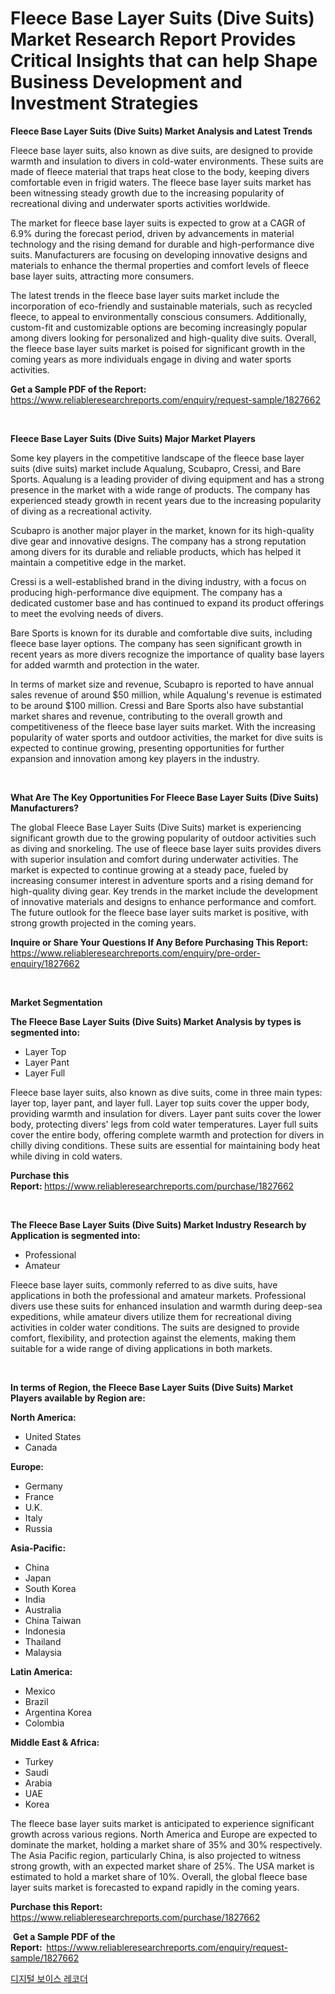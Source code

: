 <p><h1>Fleece Base Layer Suits (Dive Suits) Market Research Report Provides Critical Insights that can help Shape Business Development and Investment Strategies</h1></p><p><strong>Fleece Base Layer Suits (Dive Suits) Market Analysis and Latest Trends</strong></p>
<p><p>Fleece base layer suits, also known as dive suits, are designed to provide warmth and insulation to divers in cold-water environments. These suits are made of fleece material that traps heat close to the body, keeping divers comfortable even in frigid waters. The fleece base layer suits market has been witnessing steady growth due to the increasing popularity of recreational diving and underwater sports activities worldwide.</p><p>The market for fleece base layer suits is expected to grow at a CAGR of 6.9% during the forecast period, driven by advancements in material technology and the rising demand for durable and high-performance dive suits. Manufacturers are focusing on developing innovative designs and materials to enhance the thermal properties and comfort levels of fleece base layer suits, attracting more consumers.</p><p>The latest trends in the fleece base layer suits market include the incorporation of eco-friendly and sustainable materials, such as recycled fleece, to appeal to environmentally conscious consumers. Additionally, custom-fit and customizable options are becoming increasingly popular among divers looking for personalized and high-quality dive suits. Overall, the fleece base layer suits market is poised for significant growth in the coming years as more individuals engage in diving and water sports activities.</p></p>
<p><strong>Get a Sample PDF of the Report:&nbsp;</strong> <a href="https://www.reliableresearchreports.com/enquiry/request-sample/1827662">https://www.reliableresearchreports.com/enquiry/request-sample/1827662</a></p>
<p>&nbsp;</p>
<p><strong>Fleece Base Layer Suits (Dive Suits) Major Market Players</strong></p>
<p><p>Some key players in the competitive landscape of the fleece base layer suits (dive suits) market include Aqualung, Scubapro, Cressi, and Bare Sports. Aqualung is a leading provider of diving equipment and has a strong presence in the market with a wide range of products. The company has experienced steady growth in recent years due to the increasing popularity of diving as a recreational activity.</p><p>Scubapro is another major player in the market, known for its high-quality dive gear and innovative designs. The company has a strong reputation among divers for its durable and reliable products, which has helped it maintain a competitive edge in the market.</p><p>Cressi is a well-established brand in the diving industry, with a focus on producing high-performance dive equipment. The company has a dedicated customer base and has continued to expand its product offerings to meet the evolving needs of divers.</p><p>Bare Sports is known for its durable and comfortable dive suits, including fleece base layer options. The company has seen significant growth in recent years as more divers recognize the importance of quality base layers for added warmth and protection in the water.</p><p>In terms of market size and revenue, Scubapro is reported to have annual sales revenue of around $50 million, while Aqualung's revenue is estimated to be around $100 million. Cressi and Bare Sports also have substantial market shares and revenue, contributing to the overall growth and competitiveness of the fleece base layer suits market. With the increasing popularity of water sports and outdoor activities, the market for dive suits is expected to continue growing, presenting opportunities for further expansion and innovation among key players in the industry.</p></p>
<p>&nbsp;</p>
<p><strong>What Are The Key Opportunities For Fleece Base Layer Suits (Dive Suits) Manufacturers?</strong></p>
<p><p>The global Fleece Base Layer Suits (Dive Suits) market is experiencing significant growth due to the growing popularity of outdoor activities such as diving and snorkeling. The use of fleece base layer suits provides divers with superior insulation and comfort during underwater activities. The market is expected to continue growing at a steady pace, fueled by increasing consumer interest in adventure sports and a rising demand for high-quality diving gear. Key trends in the market include the development of innovative materials and designs to enhance performance and comfort. The future outlook for the fleece base layer suits market is positive, with strong growth projected in the coming years.</p></p>
<p><strong>Inquire or Share Your Questions If Any Before Purchasing This Report:</strong> <a href="https://www.reliableresearchreports.com/enquiry/pre-order-enquiry/1827662">https://www.reliableresearchreports.com/enquiry/pre-order-enquiry/1827662</a></p>
<p>&nbsp;</p>
<p><strong>Market Segmentation</strong></p>
<p><strong>The Fleece Base Layer Suits (Dive Suits) Market Analysis by types is segmented into:</strong></p>
<p><ul><li>Layer Top</li><li>Layer Pant</li><li>Layer Full</li></ul></p>
<p><p>Fleece base layer suits, also known as dive suits, come in three main types: layer top, layer pant, and layer full. Layer top suits cover the upper body, providing warmth and insulation for divers. Layer pant suits cover the lower body, protecting divers' legs from cold water temperatures. Layer full suits cover the entire body, offering complete warmth and protection for divers in chilly diving conditions. These suits are essential for maintaining body heat while diving in cold waters.</p></p>
<p><strong>Purchase this Report:&nbsp;</strong><a href="https://www.reliableresearchreports.com/purchase/1827662">https://www.reliableresearchreports.com/purchase/1827662</a></p>
<p>&nbsp;</p>
<p><strong>The Fleece Base Layer Suits (Dive Suits) Market Industry Research by Application is segmented into:</strong></p>
<p><ul><li>Professional</li><li>Amateur</li></ul></p>
<p><p>Fleece base layer suits, commonly referred to as dive suits, have applications in both the professional and amateur markets. Professional divers use these suits for enhanced insulation and warmth during deep-sea expeditions, while amateur divers utilize them for recreational diving activities in colder water conditions. The suits are designed to provide comfort, flexibility, and protection against the elements, making them suitable for a wide range of diving applications in both markets.</p></p>
<p>&nbsp;</p>
<p><strong>In terms of Region, the Fleece Base Layer Suits (Dive Suits) Market Players available by Region are:</strong></p>
<p>
    <p> <strong> North America: </strong>
        <ul>
            <li>United States</li>
            <li>Canada</li>
        </ul>
        </p> 
    <p> <strong> Europe: </strong>
        <ul>
            <li>Germany</li>
            <li>France</li>
            <li>U.K.</li>
            <li>Italy</li>
            <li>Russia</li>
        </ul>
        </p> 
    <p> <strong> Asia-Pacific: </strong>
        <ul>
            <li>China</li>
            <li>Japan</li>
            <li>South Korea</li>
            <li>India</li>
            <li>Australia</li>
            <li>China Taiwan</li>
            <li>Indonesia</li>
            <li>Thailand</li>
            <li>Malaysia</li>
        </ul>
        </p> 
    <p> <strong> Latin America: </strong>
        <ul>
            <li>Mexico</li>
            <li>Brazil</li>
            <li>Argentina Korea</li>
            <li>Colombia</li>
        </ul>
        </p> 
    <p> <strong> Middle East & Africa: </strong>
        <ul>
            <li>Turkey</li>
            <li>Saudi</li>
            <li>Arabia</li>
            <li>UAE</li>
            <li>Korea</li>
        </ul>
    </p>
    </p>
<p><p>The fleece base layer suits market is anticipated to experience significant growth across various regions. North America and Europe are expected to dominate the market, holding a market share of 35% and 30% respectively. The Asia Pacific region, particularly China, is also projected to witness strong growth, with an expected market share of 25%. The USA market is estimated to hold a market share of 10%. Overall, the global fleece base layer suits market is forecasted to expand rapidly in the coming years.</p></p>
<p><strong>Purchase this Report: </strong><a href="https://www.reliableresearchreports.com/purchase/1827662">https://www.reliableresearchreports.com/purchase/1827662</a></p>
<p>&nbsp;<strong>Get a Sample PDF of the Report:&nbsp;&nbsp;</strong><a href="https://www.reliableresearchreports.com/enquiry/request-sample/1827662">https://www.reliableresearchreports.com/enquiry/request-sample/1827662</a></p>
<p><strong></strong></p>
<p><p><a href="https://github.com/Skyleitney456456/Market-Research-Report-List-1/blob/main/63111136573.md">디지털 보이스 레코더</a></p></p>